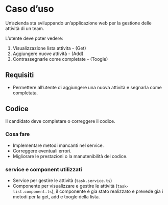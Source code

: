 # Caso d’uso

Un’azienda sta sviluppando un’applicazione web per la gestione delle attività di un team.

L’utente deve poter vedere: 
1. Visualizzazione lista attivita - (Get)
2. Aggiungere nuove attività - (Add)
3. Contrassegnarle come completate - (Toogle)

## Requisiti

- Permettere all’utente di aggiungere una nuova attività e segnarla come completata.

## Codice

Il candidato deve completare o correggere il codice.

### Cosa fare

- Implementare metodi mancanti nel service.
- Correggere eventuali errori.
- Migliorare le prestazioni o la manutenibilità del codice.

### service e component utilizzati

- Service per gestire le attività (```task.service.ts```)
- Componente per visualizzare e gestire le attività (```task-list.component.ts```), il componente è gia stato
  realizzato e prevede gia i metodi per la get, add e toogle della lista.

